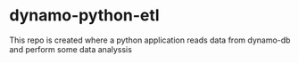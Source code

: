 # dynamo-python-etl
This repo is created where a python application reads data from dynamo-db and perform some data analyssis

